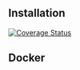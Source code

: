 

## Installation 
[![Coverage Status](https://coveralls.io/repos/github/username/repository/badge.svg?branch=main)](https://coveralls.io/github/username/repository?branch=main)

## Docker
